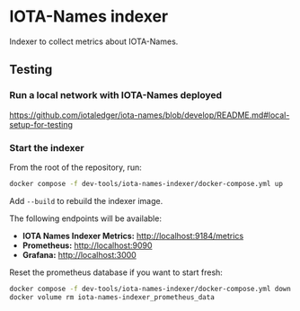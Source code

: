 # IOTA-Names indexer

Indexer to collect metrics about IOTA-Names.

## Testing

### Run a local network with IOTA-Names deployed

https://github.com/iotaledger/iota-names/blob/develop/README.md#local-setup-for-testing

### Start the indexer

From the root of the repository, run:

```bash
docker compose -f dev-tools/iota-names-indexer/docker-compose.yml up
```

Add `--build` to rebuild the indexer image.

The following endpoints will be available:

- **IOTA Names Indexer Metrics:** [http://localhost:9184/metrics](http://localhost:9184/metrics)
- **Prometheus:** [http://localhost:9090](http://localhost:9090)
- **Grafana:** [http://localhost:3000](http://localhost:3000)

Reset the prometheus database if you want to start fresh:

```bash
docker compose -f dev-tools/iota-names-indexer/docker-compose.yml down
docker volume rm iota-names-indexer_prometheus_data
```
